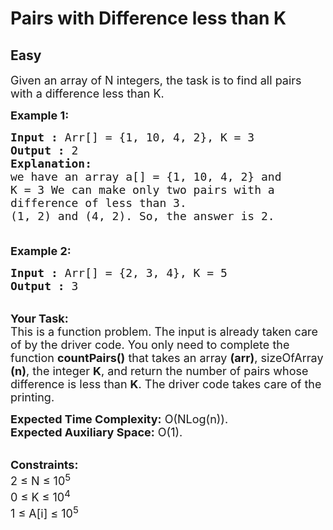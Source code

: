 # Pairs with Difference less than K
## Easy
<div class="problems_problem_content__Xm_eO"><p><span style="font-size:18px">Given an array of N integers, the task is to find all pairs with a difference less than K.</span></p>

<p><span style="font-size:18px"><strong>Example 1:</strong></span></p>

<pre><span style="font-size:18px"><strong>Input :</strong> Arr[] = {1, 10, 4, 2}, K = 3
<strong>Output :</strong> 2
<strong>Explanation:</strong>
we have an array a[] = {1, 10, 4, 2} and 
K = 3 We can make only two pairs with a 
difference of less than 3.
(1, 2) and (4, 2). So, the answer is 2.

</span></pre>

<p><span style="font-size:18px"><strong>Example 2:</strong></span></p>

<pre><span style="font-size:18px"><strong>Input :</strong> Arr[] = {2, 3, 4}, K = 5
<strong>Output :</strong> 3
</span></pre>

<p><br>
<span style="font-size:18px"><strong>Your Task:</strong><br>
This is a function problem. The input is already taken care of by the driver code. You only need to complete the function&nbsp;<strong>countPairs()</strong> that takes an array <strong>(arr)</strong>, sizeOfArray <strong>(n)</strong>, the integer <strong>K</strong>, and return the number of pairs whose difference is less than <strong>K</strong>. The driver code takes care of the printing.</span></p>

<p><span style="font-size:18px"><strong>Expected Time Complexity:</strong>&nbsp;O(NLog(n)).<br>
<strong>Expected Auxiliary Space:</strong>&nbsp;O(1).</span><br>
&nbsp;</p>

<p><span style="font-size:18px"><strong>Constraints:</strong><br>
2 ≤ N ≤ 10<sup>5</sup><br>
0 ≤ K ≤ 10<sup>4</sup><br>
1 ≤ A[i] ≤ 10<sup>5</sup></span></p>
</div>